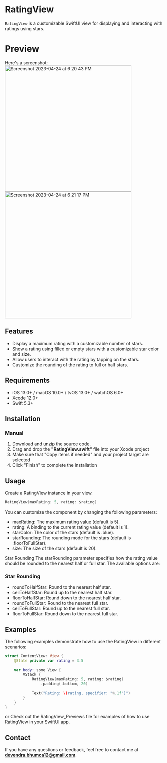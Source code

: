 # RatingView
`RatingView` is a customizable SwiftUI view for displaying and interacting with ratings using stars.

# Preview
Here's a screenshot:
<img width="404" alt="Screenshot 2023-04-24 at 6 20 43 PM" src="https://user-images.githubusercontent.com/8961643/234006439-b9ef1005-633b-4207-b4b3-7ac8043061d2.png"> <img width="404" alt="Screenshot 2023-04-24 at 6 21 17 PM" src="https://user-images.githubusercontent.com/8961643/234006496-f786c022-b99b-4c9b-a422-c56dc41dcc96.png">

## Features
- Display a maximum rating with a customizable number of stars.
- Show a rating using filled or empty stars with a customizable star color and size.
- Allow users to interact with the rating by tapping on the stars.
- Customize the rounding of the rating to full or half stars.

## Requirements
- iOS 13.0+ / macOS 10.0+ / tvOS 13.0+ / watchOS 6.0+
- Xcode 12.0+
- Swift 5.3+

## Installation

### Manual
1. Download and unzip the source code.
2. Drag and drop the **"RatingView.swift"** file into your Xcode project
3. Make sure that "Copy items if needed" and your project target are selected
4. Click "Finish" to complete the installation

## Usage
Create a RatingView instance in your view.

```swift
RatingView(maxRating: 5, rating: $rating)
```
You can customize the component by changing the following parameters:

- maxRating: The maximum rating value (default is 5).
- rating: A binding to the current rating value (default is 1).
- starColor: The color of the stars (default is .blue).
- starRounding: The rounding mode for the stars (default is .floorToFullStar).
- size: The size of the stars (default is 20).

Star Rounding
The starRounding parameter specifies how the rating value should be rounded to the nearest half or full star. The available options are:

### Star Rounding
- roundToHalfStar: Round to the nearest half star.
- ceilToHalfStar: Round up to the nearest half star.
- floorToHalfStar: Round down to the nearest half star.
- roundToFullStar: Round to the nearest full star.
- ceilToFullStar: Round up to the nearest full star.
- floorToFullStar: Round down to the nearest full star.

## Examples
The following examples demonstrate how to use the RatingView in different scenarios:

```swift
struct ContentView: View {
    @State private var rating = 3.5
    
    var body: some View {
        VStack {
            RatingView(maxRating: 5, rating: $rating)
                .padding(.bottom, 20)
            
            Text("Rating: \(rating, specifier: "%.1f")")
        }
    }
}
```

or Check out the RatingView_Previews file for examples of how to use RatingView in your SwiftUI app.

## Contact
If you have any questions or feedback, feel free to contact me at **devendra.bhumca12@gmail.com**.
